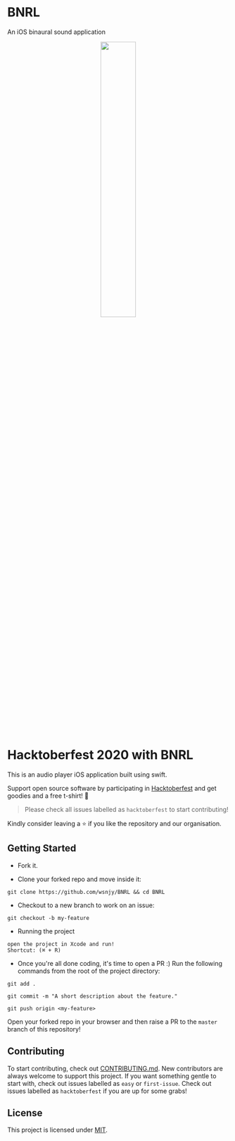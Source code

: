 # BNRL
An iOS binaural sound application 

<p align="center"><img width="40%" src="https://hacktoberfest.digitalocean.com/assets/HF-full-logo-b05d5eb32b3f3ecc9b2240526104cf4da3187b8b61963dd9042fdc2536e4a76c.svg"/></p>

# Hacktoberfest 2020 with BNRL
This is an audio player iOS application built using swift.

Support open source software by participating in [Hacktoberfest](https://hacktoberfest.digitalocean.com) and get goodies and a free t-shirt! :yellow_heart:

> Please check all issues labelled as `hacktoberfest` to start contributing!

Kindly consider leaving a :star: if you like the repository and our organisation.

## Getting Started
* Fork it.

* Clone your forked repo and move inside it:

`git clone https://github.com/wsnjy/BNRL && cd BNRL`

* Checkout to a new branch to work on an issue:

`git checkout -b my-feature`

* Running the project

`open the project in Xcode and run!`
<br/>
`Shortcut: (⌘ + R)`

* Once you're all done coding, it's time to open a PR :)
Run the following commands from the root of the project directory:

`git add .`

`git commit -m "A short description about the feature."`

`git push origin <my-feature>`

Open your forked repo in your browser and then raise a PR to the `master` branch of this repository!



## Contributing
To start contributing, check out [CONTRIBUTING.md](https://github.com/wsnjy/BNRL/blob/master/Contributing.md). New contributors are always welcome to support this project. If you want something gentle to start with, check out issues labelled as `easy` or `first-issue`. Check out issues labelled as `hacktoberfest` if you are up for some grabs!

## License
This project is licensed under [MIT](https://github.com/wsnjy/BNRL/blob/master/LICENSE.md).

